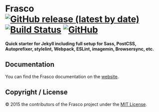 # Frasco [![GitHub release (latest by date)](https://img.shields.io/github/v/release/ixkaito/frasco?color=967adc)](https://github.com/ixkaito/frasco/releases) [![Build Status](https://travis-ci.org/ixkaito/frasco.svg?branch=master)](https://travis-ci.org/ixkaito/frasco) [![GitHub](https://img.shields.io/github/license/ixkaito/frasco)](https://github.com/ixkaito/frasco/blob/master/LICENSE)

__Quick starter for Jekyll including full setup for Sass, PostCSS, Autoprefixer, stylelint, Webpack, ESLint, imagemin, Browsersync, etc.__

## Documentation

You can find the Frasco documentation on the [website](https://ixkaito.github.io/frasco/).

## Copyright / License

© 2015 the contributors of the Frasco project under the [MIT License](https://github.com/ixkaito/frasco/blob/master/LICENSE).
